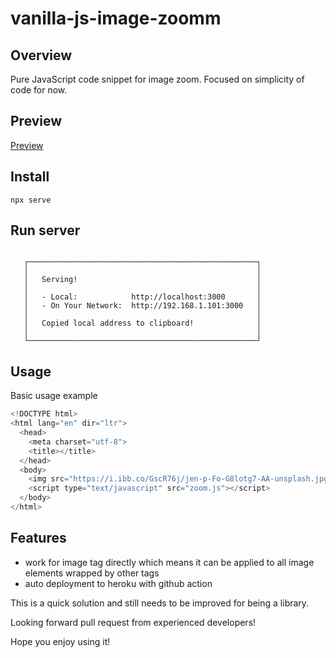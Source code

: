 # vanilla-js-image-zoomm


## Overview

Pure JavaScript code snippet for image zoom. Focused on simplicity of code for now.

## Preview

[Preview](https://vanilla-js-image-zoom.herokuapp.com/)


## Install

```
npx serve
```

## Run server
```

   ┌───────────────────────────────────────────────────┐
   │                                                   │
   │   Serving!                                        │
   │                                                   │
   │   - Local:            http://localhost:3000       │
   │   - On Your Network:  http://192.168.1.101:3000   │
   │                                                   │
   │   Copied local address to clipboard!              │
   │                                                   │
   └───────────────────────────────────────────────────┘

```

## Usage

Basic usage example

```javascript
<!DOCTYPE html>
<html lang="en" dir="ltr">
  <head>
    <meta charset="utf-8">
    <title></title>
  </head>
  <body>
    <img src="https://i.ibb.co/GscR76j/jen-p-Fo-G8lotg7-AA-unsplash.jpg" alt="">
    <script type="text/javascript" src="zoom.js"></script>
  </body>
</html>
```

## Features
- work for image tag directly which means it can be applied to all image elements wrapped by other tags
- auto deployment to heroku with github action

This is a quick solution and still needs to be improved for being a library.

Looking forward pull request from experienced developers!

Hope you enjoy using it!

